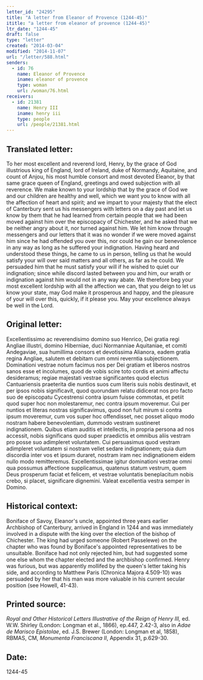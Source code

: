 ```yaml
---
letter_id: "24295"
title: "A letter from Eleanor of Provence (1244-45)"
ititle: "a letter from eleanor of provence (1244-45)"
ltr_date: "1244-45"
draft: false
type: "letter"
created: "2014-03-04"
modified: "2014-11-07"
url: "/letter/588.html"
senders:
  - id: 76
    name: Eleanor of Provence
    iname: eleanor of provence
    type: woman
    url: /woman/76.html
receivers:
  - id: 21381
    name: Henry III
    iname: henry iii
    type: people
    url: /people/21381.html
---
```

<h2> Translated letter:</h2>To her most excellent and reverend lord, Henry, by the grace of God illustrious king of England, lord of Ireland, duke of Normandy, Aquitaine, and count of Anjou, his most humble consort and most devoted Eleanor, by that same grace queen of England, greetings and owed subjection with all reverence.
We make known to your lordship that by the grace of God we and our children are healthy and well, which we want you to know with all the affection of heart and spirit; and we impart to your majesty that the elect of Canterbury sent us his messengers with letters on a day past and let us know by them that he had learned from certain people that we had been moved against him over the episcopacy of Chichester, and he asked that we be neither angry about it, nor turned against him.  We let him know through messengers and our letters that it was no wonder if we were moved against him since he had offended you over this, nor could he gain our benevolence in any way as long as he suffered your indignation.
Having heard and understood these things, he came to us in person, telling us that he would satisfy your will over said matters and all others, as far as he could.  We persuaded him that he must satisfy your will if he wished to quiet our indignation; since while discord lasted between you and him, our wrath or indignation against him would not in any way abate.   We therefore beg your most excellent lordship with all the affection we can, that you deign to let us know your state, may God make it prosperous and happy, and the pleasure of your will over this, quickly, if it please you.
May your excellence always be well in the Lord.
<h2 class="mt-4"> Original letter:</h2>Excellentissimo ac reverendisimo domino suo Henrico, Dei gratia regi Angliae illustri, domino Hiberniae, duci Normanniae Aquitaniae, et comiti Andegaviae, sua humillima consors et devotissima Alianora, eadem gratia regina Angliae, salutem et debitam cum omni reverntia subjectionem.
Dominationi vestrae notum facimus nos per Dei gratiam et liberos nostros sanos esse et incolumes, quod de vobis scire toto cordis et animi affectu desideramus; regiae majestati vestrae significantes quod electus Cantuariensis praeterita die nuntios suos cum literis suis nobis destinavit, et per ipsos nobis significavit, quod quorundam relatu didicerat nos pro facto suo de episcopatu Cycestrensi contra ipsum fuisse commotas, et petiit quod super hoc non molestaremur, nec contra ipsum moveremur. Cui per nuntios et literas nostras significavimus, quod non fuit mirum si contra ipsum moveremur, cum vos super hoc offendisset, nec posset aliquo modo nostram habere benevolentiam, dummodo vestram sustineret indignationem. Quibus etiam auditis et intellectis, in propria persona ad nos accessit, nobis significans quod super praedictis et omnibus aliis vestram pro posse suo adimpleret voluntatem. Cui persuasimus quod vestram adimpleret voluntatem si nostram vellet sedare indignationem; quia dum discordia inter vos et ipsum duraret, nostram iram nec indignationem eidem nullo modo remitteremus. Excellentissimae igitur dominationi vestrae omni qua possumus affectione supplicamus, quatenus statum vestrum, quem Deus prosperum faciat et felicem, et vestrae voluntatis beneplacitum nobis crebo, si placet, significare dignemini. Valeat excellentia vestra semper in Domino.
<h2 class="mt-4"> Historical context:</h2>Boniface of Savoy, Eleanor's uncle, appointed three years earlier Archbishop of Canterbury, arrived in England in 1244 and was immediately involved in a dispute with the king over the election of the bishop of Chichester.  The king had urged someone (Robert Passelewe) on the chapter who was found by Boniface's appointed representatives to be unsuitable.  Boniface had not only rejected him, but had suggested some one else whom the chapter elected and the archbishop confirmed.  Henry was furious, but was apparently mollifed by the queen's letter taking his side, and according to Matthew Paris (Chronica Majora 4.509-10) was persuaded by her that his man was more valuable in his current secular position (see Howell, 41-43).
<h2 class="mt-4"> Printed source:</h2><p><em>Royal and Other Historical Letters Illustrative of the Reign of Henry III,</em> ed. W.W. Shirley (London: Longman et al., 1866), ep.447, 2.42-3, also in <em>Adae de Marisco Epistolae</em>, ed. J.S. Brewer (London: Longman et al, 1858), RBMAS, CM, <em>Monumenta Franciscana II</em>, Appendix 31, p.629-30.</p><h2 class="mt-4"> Date:</h2>1244-45